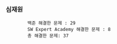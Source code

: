 ### 심재원
            백준 해결한 문제 : 29
            SW Expert Academy 해결한 문제 : 8
            총 해결한 문제: 37